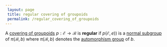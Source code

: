 ```yaml
---
 layout: page
 title: regular covering of groupoids
 permalink: /regular_covering_of_groupoids
---
```

A [covering of groupoids](https://defsmath.github.io/DefsMath/covering_of_groupoids) $p:\mathcal E\to \mathcal B$ is **regular** if $p(\mathcal E,e))$ is a [normal subgroup](https://defsmath.github.io/DefsMath/normal_subgroup) of $\pi(\mathcal B,b)$ where $\pi(\mathcal B,b)$ denotes the [automorphism group](https://defsmath.github.io/DefsMath/automorphism_group) of $b$. 

